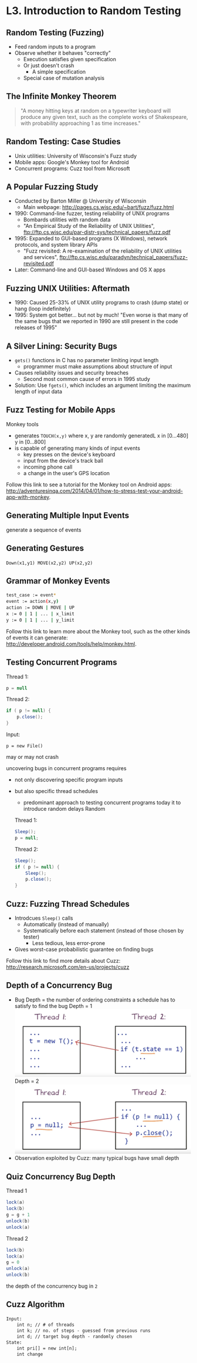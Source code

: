 # L3. Introduction to Random Testing

## Random Testing (Fuzzing)
- Feed random inputs to a program
- Observe whether it behaves "correctly"
    - Execution satisfies given specification
    - Or just doesn't crash
        - A simple specification
    - Special case of mutation analysis

## The Infinite Monkey Theorem
> "A money hitting keys at random on a typewriter keyboard will produce any given text, such as the complete works of Shakespeare, with probability approaching 1 as time increases."

## Random Testing: Case Studies
- Unix utilities: University of Wisconsin's Fuzz study
- Mobile apps: Google's Monkey tool for Android
- Concurrent programs: Cuzz tool from Microsoft

## A Popular Fuzzing Study
- Conducted by Barton Miller @ University of Wisconsin
    - Main webpage: http://pages.cs.wisc.edu/~bart/fuzz/fuzz.html
- 1990: Command-line fuzzer, testing reliability of UNIX programs 
    - Bombards utilities with random data
    - "An Empirical Study of the Reliability of UNIX Utilities", ftp://ftp.cs.wisc.edu/par-distr-sys/technical_papers/fuzz.pdf
- 1995: Expanded to GUI-based programs (X Windows), network protocols, and system library APIs
    - "Fuzz revisited: A re-examination of the reliability of UNIX utilities and services", ftp://ftp.cs.wisc.edu/paradyn/technical_papers/fuzz-revisited.pdf
- Later: Command-line and GUI-based Windows and OS X apps

## Fuzzing UNIX Utilities: Aftermath
- 1990: Caused 25-33% of UNIX utility programs to crash (dump state) or hang (loop indefinitely)
- 1995: System got better... but not by much!
"Even worse is that many of the same bugs that we reported in 1990 are still present in the code releases of 1995"

## A Silver Lining: Security Bugs
- `gets()` functions in C has no parameter limiting input length
    - programmer must make assumptions about structure of input
- Causes reliability issues and security breaches
    - Second most common cause of errors in 1995 study
- Solution: Use `fgets()`, which includes an argument limiting the maximum length of input data

## Fuzz Testing for Mobile Apps
Monkey tools
- generates `TOUCH(x,y)` where x, y are randomly generatedL x in [0...480] y in [0...800]
- is capable of generating many kinds of input events
    - key presses on the device's keyboard
    - input from the device's track ball
    - incoming phone call
    - a change in the user's GPS location

Follow this link to see a tutorial for the Monkey tool on Android apps: http://adventuresinqa.com/2014/04/01/how-to-stress-test-your-android-app-with-monkey.


## Generating Multiple Input Events
generate a sequence of events

## Generating Gestures
`Down(x1,y1) MOVE(x2,y2) UP(x2,y2)`


## Grammar of Monkey Events
``` sh
test_case := event*
event := action(x,y)
action := DOWN | MOVE | UP
x := 0 | 1 | ... | x_limit
y := 0 | 1 | ... | y_limit
```
Follow this link to learn more about the Monkey tool, such as the other kinds of events it can generate: http://developer.android.com/tools/help/monkey.html.


## Testing Concurrent Programs
Thread 1: 
``` java
p = null
```
Thread 2: 
``` java
if ( p != null) {
    p.close();
}
```
Input:
```
p = new File()
```
may or may not crash 

uncovering bugs in concurrent programs requires 
- not only discovering specific program inputs
- but also specific thread schedules
    - predominant approach to testing concurrent programs today it to introduce random delays 
Random 

    Thread 1: 
    ``` java
    Sleep();
    p = null;
    ```
    Thread 2: 
    ``` java
    Sleep();
    if ( p != null) {
        Sleep();
        p.close();
    }
    ```

## Cuzz: Fuzzing Thread Schedules
- Introdcues `Sleep()` calls
    - Automatically (instead of manually)
    - Systematically before each statement (instead of those chosen by tester) 
        -  Less tedious, less error-prone
- Gives worst-case probabilistic guarantee on finding bugs

Follow this link to find more details about Cuzz: http://research.microsoft.com/en-us/projects/cuzz


## Depth of a Concurrency Bug 
- Bug Depth = the number of ordering constraints a schedule has to satisfy to find the bug
Depth = 1
![](images/2020-06-12-00-13-35.png)
Depth = 2
![](images/2020-06-12-00-13-00.png)
- Observation exploited by Cuzz: many typical bugs have small depth

## Quiz Concurrency Bug Depth
Thread 1 
``` java
lock(a)
lock(b)
g = g + 1
unlock(b)
unlock(a)
```

Thread 2
``` java
lock(b)
lock(a)
g = 0
unlock(a)
unlock(b)
```
the depth of the concurrency bug in  `2`


## Cuzz Algorithm
``` shell
Input:
    int n; // # of threads
    int k; // no. of steps - guessed from previous runs
    int d; // target bug depth - randomly chosen
State:
    int pri[] = new int[n];
    int change
```